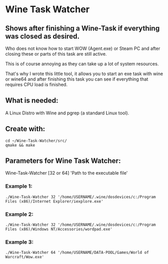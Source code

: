 # Wine Task Watcher

## Shows after finishing a Wine-Task if everything was closed as desired.


Who does not know how to start WOW (Agent.exe) or Steam PC and after closing these or parts of this task are still active.

This is of course annoying as they can take up a lot of system resources.

That's why I wrote this little tool, it allows you to start an exe task with wine or wine64 and after finishing this task you can see if everything that requires CPU load is finished.


## What is needed:
A Linux Distro with Wine and pgrep (a standard Linux tool).

## Create with:
    cd ~/Wine-Task-Watcher/src/
    qmake && make
  
## Parameters for Wine Task Watcher:
Wine-Task-Watcher [32 or 64] 'Path to the executable file'
### Example 1:
    ./Wine-Task-Watcher 32 '/home/USERNAME/.wine/dosdevices/c:/Program Files (x86)/Internet Explorer/iexplore.exe'
### Example 2:
    ./Wine-Task-Watcher 32 '/home/USERNAME/.wine/dosdevices/c:/Program Files (x86)/Windows NT/Accessories/wordpad.exe'
### Example 3:
    ./Wine-Task-Watcher 64 '/home/USERNAME/DATA-POOL/Games/World of Warcraft/Wow.exe'
  

